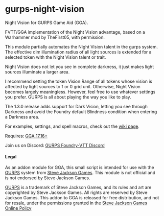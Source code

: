 # gurps-night-vision
Night Vision for GURPS Game Aid (GGA). 

FVTT/GGA implementation of the Night Vision advantage, based on a Warhammer mod by TheFirst05, with permission.

This module partially automates the Night Vision talent in the gurps system. The effective dim illumination radius of all light sources is extended for a selected token with the Night Vision talent or trait.

Night Vision does not let you see in complete darkness, it just makes light sources illuminate a larger area. 

I recommend setting the token Vision Range of all tokens whose vision is affected by light sources to 1 or 0 grid unit. Otherwise, Night Vision becomes largely meaningless. However, feel free to use whatever settings you prefer. GURPS is all about playing the way you like to play.

The 1.3.0 release adds support for Dark Vision, letting you see through Darkness and avoid the Foundry default Blindness condition when entering a Darkness area. 

For examples, settings, and spell macros, check out the [wiki page](https://github.com/devakm/gurps-night-vision/wiki).

Requires: [GGA 17.16+](https://github.com/crnormand/gurps/tree/main)

Join us on Discord: [GURPS Foundry-VTT Discord](https://discord.gg/6xJBcYWyED)

#### Legal

As an addon module for GGA, this small script is intended for use with the [GURPS](http://www.sjgames.com/gurps) system from [Steve Jackson Games](ttp://www.sjgames.com). This module is not official and is not endorsed by Steve Jackson Games.

[GURPS](http://www.sjgames.com/gurps) is a trademark of Steve Jackson Games, and its rules and art are copyrighted by Steve Jackson Games. All rights are reserved by Steve Jackson Games. This addon to GGA is released for free distribution, and not for resale, under the permissions granted in the [Steve Jackson Games Online Policy](http://www.sjgames.com/general/online_policy.html)


